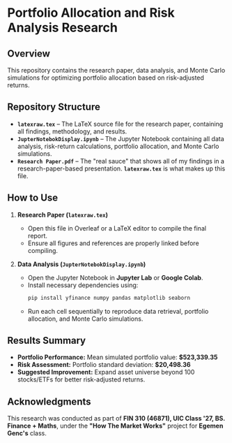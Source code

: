 # **Portfolio Allocation and Risk Analysis Research**

## **Overview**
This repository contains the research paper, data analysis, and Monte Carlo simulations for optimizing portfolio allocation based on risk-adjusted returns.

## **Repository Structure**
- **`latexraw.tex`** – The LaTeX source file for the research paper, containing all findings, methodology, and results.
- **`JupterNotebokDisplay.ipynb`** – The Jupyter Notebook containing all data analysis, risk-return calculations, portfolio allocation, and Monte Carlo simulations.
- **`Research Paper.pdf`** – The "real sauce" that shows all of my findings in a research-paper-based presentation. **`latexraw.tex`** is what makes up this file.

## **How to Use**
1. **Research Paper (`latexraw.tex`)**  
   - Open this file in Overleaf or a LaTeX editor to compile the final report.
   - Ensure all figures and references are properly linked before compiling.

2. **Data Analysis (`JupterNotebokDisplay.ipynb`)**  
   - Open the Jupyter Notebook in **Jupyter Lab** or **Google Colab**.
   - Install necessary dependencies using:
     ```bash
     pip install yfinance numpy pandas matplotlib seaborn
     ```
   - Run each cell sequentially to reproduce data retrieval, portfolio allocation, and Monte Carlo simulations.

## **Results Summary**
- **Portfolio Performance:** Mean simulated portfolio value: **\$523,339.35**  
- **Risk Assessment:** Portfolio standard deviation: **\$20,498.36**  
- **Suggested Improvement:** Expand asset universe beyond 100 stocks/ETFs for better risk-adjusted returns.

## **Acknowledgments**
This research was conducted as part of **FIN 310 (46871), UIC Class '27, BS. Finance + Maths**, under the **"How The Market Works"** project for **Egemen Genc's** class.

